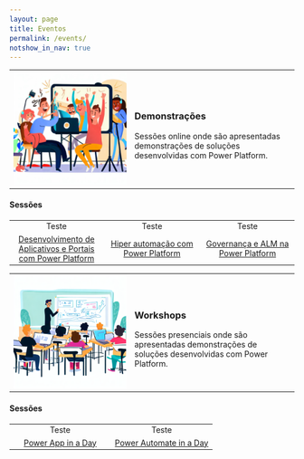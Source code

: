 ```yaml
---
layout: page
title: Eventos
permalink: /events/
notshow_in_nav: true
---
```


<table class="tablenborders">
    <tbody class="body" >
      <tr>
        <td width="200px">
            <img src="../assets/imgs/demonstration-300.png" alt="Demonstrações">
        </td>
        <td>
            <h3><b>Demonstrações</b></h3>
            Sessões online onde são apresentadas demonstrações de soluções desenvolvidas com Power Platform.
        </td>
      </tr>
    </tbody>
    </table>

#### **Sessões**

<table class="tablewborders">
<tbody align="center">
  <tr>
    <td>Teste</td>
    <td>Teste</td>
    <td>Teste</td>
  </tr>
  <tr>
    <td width="33%"><a href="../events/demos/appdev/">Desenvolvimento de Aplicativos e Portais com Power Platform</a></td>
    <td width="34%"><a href="../events/demos/hyperautomation/">Hiper automação com Power Platform</a></td>
    <td width="33%"><a href="../events/demos/govalm/">Governança e ALM na Power Platform</a></td>
  </tr>
</tbody>
</table>

<table class="tablenborders">
    <tbody class="body" >
      <tr>
        <td width="200px">
            <img src="../assets/imgs/workshops-300.png" alt="Workshops">
        </td>
        <td>
            <h3><b>Workshops</b></h3>
            Sessões presenciais onde são apresentadas demonstrações de soluções desenvolvidas com Power Platform.
        </td>
      </tr>
    </tbody>
    </table>

#### **Sessões**

<table class="tablewborders" >
    <tbody align="center">
      <tr>
        <td>Teste</td>
        <td>Teste</td>
      </tr>
      <tr>
        <td width="50%"><a href="../">Power App in a Day</a></td>
        <td width="50%"><a href="../">Power Automate in a Day</a></td>
      </tr>
    </tbody>
    </table>